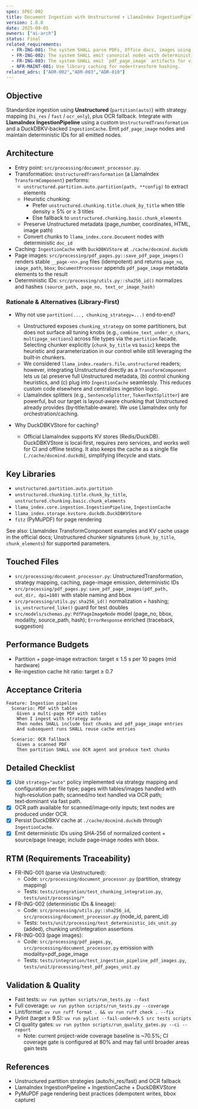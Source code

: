 ```yaml
---
spec: SPEC-002
title: Document Ingestion with Unstructured + LlamaIndex IngestionPipeline and Page Images
version: 1.0.0
date: 2025-09-05
owners: ["ai-arch"]
status: Final
related_requirements:
  - FR-ING-001: The system SHALL parse PDFs, Office docs, images using Unstructured.
  - FR-ING-002: The system SHALL emit canonical nodes with deterministic IDs and lineage.
  - FR-ING-003: The system SHALL emit `pdf_page_image` artifacts for visual reranking.
  - NFR-MAINT-001: Use library caching for node+transform hashing.
related_adrs: ["ADR-002","ADR-003","ADR-010"]
---
```



## Objective

Standardize ingestion using **Unstructured** (`partition(auto)`) with strategy mapping (`hi_res` / `fast` / `ocr_only`), plus OCR fallback. Integrate with **LlamaIndex IngestionPipeline** using a custom `UnstructuredTransformation` and a DuckDBKV‑backed `IngestionCache`. Emit `pdf_page_image` nodes and maintain deterministic IDs for all emitted nodes.

## Architecture

- Entry point: `src/processing/document_processor.py`.
- Transformation: `UnstructuredTransformation` (a LlamaIndex `TransformComponent`) performs:
  - `unstructured.partition.auto.partition(path, **config)` to extract elements
  - Heuristic chunking:
    - Prefer `unstructured.chunking.title.chunk_by_title` when title density ≥ 5% or ≥ 3 titles
    - Else fallback to `unstructured.chunking.basic.chunk_elements`
  - Preserve Unstructured metadata (page_number, coordinates, HTML, image path)
  - Convert chunks to `llama_index.core.Document` nodes with deterministic `doc_id`
- Caching: `IngestionCache` with `DuckDBKVStore` at `./cache/docmind.duckdb`
- Page images: `src/processing/pdf_pages.py::save_pdf_page_images()` renders stable `__page-<n>.png` files (idempotent) and returns `page_no`, `image_path`, `bbox`; `DocumentProcessor` appends `pdf_page_image` metadata elements to the result
- Deterministic IDs: `src/processing/utils.py::sha256_id()` normalizes and hashes `(source_path, page_no, text_or_image_hash)`

### Rationale & Alternatives (Library‑First)

- Why not use `partition(..., chunking_strategy=...)` end‑to‑end?
  - Unstructured exposes `chunking_strategy` on some partitioners, but does not surface all tuning knobs (e.g., `combine_text_under_n_chars`, `multipage_sections`) across file types via the `partition` facade. Selecting chunker explicitly (`chunk_by_title` vs `basic`) keeps the heuristic and parameterization in our control while still leveraging the built‑in chunkers.
  - We considered `llama_index.readers.file.unstructured` readers; however, integrating Unstructured directly as a `TransformComponent` lets us (a) preserve full Unstructured metadata, (b) control chunking heuristics, and (c) plug into `IngestionCache` seamlessly. This reduces custom code elsewhere and centralizes ingestion logic.
  - LlamaIndex splitters (e.g., `SentenceSplitter`, `TokenTextSplitter`) are powerful, but our target is layout‑aware chunking that Unstructured already provides (by‑title/table‑aware). We use LlamaIndex only for orchestration/caching.

- Why DuckDBKVStore for caching?
  - Official LlamaIndex supports KV stores (Redis/DuckDB). DuckDBKVStore is local‑first, requires zero services, and works well for CI and offline testing. It also keeps the cache as a single file (`./cache/docmind.duckdb`), simplifying lifecycle and stats.

## Key Libraries

- `unstructured.partition.auto.partition`
- `unstructured.chunking.title.chunk_by_title`, `unstructured.chunking.basic.chunk_elements`
- `llama_index.core.ingestion.IngestionPipeline`, `IngestionCache`
- `llama_index.storage.kvstore.duckdb.DuckDBKVStore`
- `fitz` (PyMuPDF) for page rendering

See also: LlamaIndex TransformComponent examples and KV cache usage in the official docs; Unstructured chunker signatures (`chunk_by_title`, `chunk_elements`) for supported parameters.

## Touched Files

- `src/processing/document_processor.py`: UnstructuredTransformation, strategy mapping, caching, page-image emission, deterministic IDs
- `src/processing/pdf_pages.py`: `save_pdf_page_images(pdf_path, out_dir, dpi=180)` with stable naming and bbox
- `src/processing/utils.py`: `sha256_id()` normalization + hashing; `is_unstructured_like()` guard for test doubles
- `src/models/schemas.py`: `PdfPageImageNode` model (page_no, bbox, modality, source_path, hash); `ErrorResponse` enriched (traceback, suggestion)

## Performance Budgets

- Partition + page-image extraction: target ≤ 1.5 s per 10 pages (mid hardware)
- Re-ingestion cache hit ratio: target ≥ 0.7

## Acceptance Criteria

```gherkin
Feature: Ingestion pipeline
  Scenario: PDF with tables
    Given a multi-page PDF with tables
    When I ingest with strategy auto
    Then nodes SHALL include text chunks and pdf_page_image entries
    And subsequent runs SHALL reuse cache entries

  Scenario: OCR fallback
    Given a scanned PDF
    Then partition SHALL use OCR agent and produce text chunks
```

## Detailed Checklist

- [x] Use `strategy="auto"` policy implemented via strategy mapping and configuration per file type; pages with tables/images handled with high‑resolution path; scanned/no text handled via OCR path; text‑dominant via fast path.
- [x] OCR path available for scanned/image‑only inputs; text nodes are produced under OCR.
- [x] Persist DuckDBKV cache at `./cache/docmind.duckdb` through `IngestionCache`.
- [x] Emit deterministic IDs using SHA‑256 of normalized content + source/page lineage; include page‑image nodes with bbox.

## RTM (Requirements Traceability)

- FR-ING-001 (parse via Unstructured):
  - Code: `src/processing/document_processor.py` (partition, strategy mapping)
  - Tests: `tests/integration/test_chunking_integration.py`, `tests/unit/processing/*`
- FR-ING-002 (deterministic IDs & lineage):
  - Code: `src/processing/utils.py::sha256_id`, `src/processing/document_processor.py` (node_id, parent_id)
  - Tests: `tests/unit/processing/test_deterministic_ids_unit.py` (added), chunking unit/integration assertions
- FR-ING-003 (page images):
  - Code: `src/processing/pdf_pages.py`, `src/processing/document_processor.py` emission with modality=pdf_page_image
  - Tests: `tests/integration/test_ingestion_pipeline_pdf_images.py`, `tests/unit/processing/test_pdf_pages_unit.py`

## Validation & Quality

- Fast tests: `uv run python scripts/run_tests.py --fast`
- Full coverage: `uv run python scripts/run_tests.py --coverage`
- Lint/format: `uv run ruff format . && uv run ruff check . --fix`
- Pylint (target ≥ 9.5): `uv run pylint --fail-under=9.5 src tests scripts`
- CI quality gates: `uv run python scripts/run_quality_gates.py --ci --report`
  - Note: current project-wide coverage baseline is ~70.5%; CI coverage gate is configured at 80% and may fail until broader areas gain tests

## References

- Unstructured partition strategies (auto/hi_res/fast) and OCR fallback
- LlamaIndex IngestionPipeline + IngestionCache + DuckDBKVStore
- PyMuPDF page rendering best practices (idempotent writes, bbox capture)
